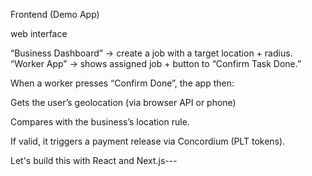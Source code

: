 Frontend (Demo App)

web interface

“Business Dashboard” → create a job with a target location + radius.
“Worker App” → shows assigned job + button to “Confirm Task Done.”

When a worker presses “Confirm Done”, the app then:

Gets the user’s geolocation (via browser API or phone)

Compares with the business’s location rule.

If valid, it triggers a payment release via Concordium (PLT tokens).

Let's build this with React and Next.js---
